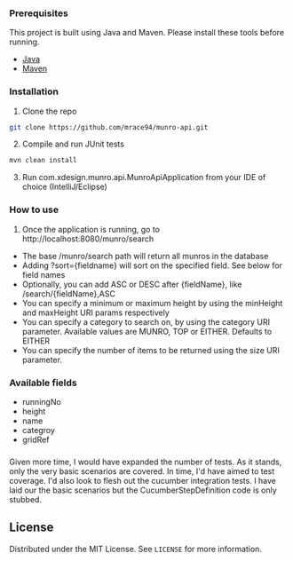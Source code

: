 
### Prerequisites

This project is built using Java and Maven. Please install these tools before running.

- [Java](https://www.oracle.com/uk/java/technologies/javase-downloads.html)
- [Maven](http://maven.apache.org/download.cgi)

### Installation

1. Clone the repo
```sh
git clone https://github.com/mrace94/munro-api.git
```
2. Compile and run JUnit tests 
```sh
mvn clean install
```
3. Run com.xdesign.munro.api.MunroApiApplication from your IDE of choice (IntelliJ/Eclipse)

### How to use

1. Once the application is running, go to http://localhost:8080/munro/search

- The base /munro/search path will return all munros in the database
- Adding ?sort={fieldname} will sort on the specified field. See below for field names
- Optionally, you can add ASC or DESC after {fieldName}, like /search/{fieldName},ASC
- You can specify a minimum or maximum height by using the minHeight and maxHeight URI params respectively
- You can specify a category to search on, by using the category URI parameter. Available
values are MUNRO, TOP or EITHER. Defaults to EITHER
- You can specify the number of items to be returned using the size URI parameter.

### Available fields

- runningNo
- height
- name
- categroy
- gridRef

###

Given more time, I would have expanded the number of tests. As it stands,
only the very basic scenarios are covered. In time, I'd have aimed to test coverage.
I'd also look to flesh out the cucumber integration tests. I have laid our the basic
scenarios but the CucumberStepDefinition code is only stubbed.

<!-- LICENSE -->
## License

Distributed under the MIT License. See `LICENSE` for more information.